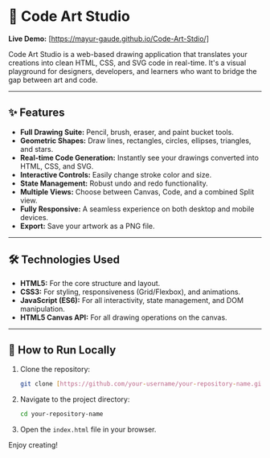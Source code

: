 # 🎨 Code Art Studio

**Live Demo:** [https://mayur-gaude.github.io/Code-Art-Stdio/]

Code Art Studio is a web-based drawing application that translates your creations into clean HTML, CSS, and SVG code in real-time. It's a visual playground for designers, developers, and learners who want to bridge the gap between art and code.

---

## ✨ Features

- **Full Drawing Suite:** Pencil, brush, eraser, and paint bucket tools.
- **Geometric Shapes:** Draw lines, rectangles, circles, ellipses, triangles, and stars.
- **Real-time Code Generation:** Instantly see your drawings converted into HTML, CSS, and SVG.
- **Interactive Controls:** Easily change stroke color and size.
- **State Management:** Robust undo and redo functionality.
- **Multiple Views:** Choose between Canvas, Code, and a combined Split view.
- **Fully Responsive:** A seamless experience on both desktop and mobile devices.
- **Export:** Save your artwork as a PNG file.

---

## 🛠️ Technologies Used

- **HTML5:** For the core structure and layout.
- **CSS3:** For styling, responsiveness (Grid/Flexbox), and animations.
- **JavaScript (ES6):** For all interactivity, state management, and DOM manipulation.
- **HTML5 Canvas API:** For all drawing operations on the canvas.

---

## 🚀 How to Run Locally

1.  Clone the repository:
    ```sh
    git clone [https://github.com/your-username/your-repository-name.git](https://github.com/your-username/your-repository-name.git)
    ```
2.  Navigate to the project directory:
    ```sh
    cd your-repository-name
    ```
3.  Open the `index.html` file in your browser.

Enjoy creating!
